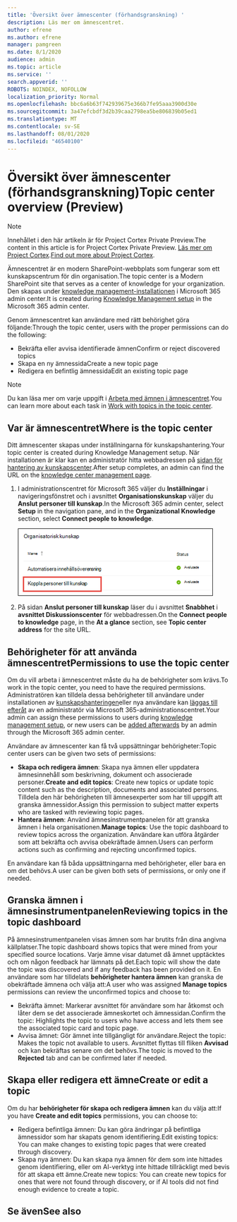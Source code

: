 ```yaml
---
title: 'Översikt över ämnescenter (förhandsgranskning) '
description: Läs mer om ämnescentret.
author: efrene
ms.author: efrene
manager: pamgreen
ms.date: 8/1/2020
audience: admin
ms.topic: article
ms.service: ''
search.appverid: ''
ROBOTS: NOINDEX, NOFOLLOW
localization_priority: Normal
ms.openlocfilehash: bbc6a6b63f742939675e366b7fe95aaa3900d30e
ms.sourcegitcommit: 3a47efcbdf3d2b39caa2798ea5be806839b05ed1
ms.translationtype: MT
ms.contentlocale: sv-SE
ms.lasthandoff: 08/01/2020
ms.locfileid: "46540100"
---
```

# <a name="topic-center-overview-preview"></a><span data-ttu-id="40cab-103">Översikt över ämnescenter (förhandsgranskning)</span><span class="sxs-lookup"><span data-stu-id="40cab-103">Topic center overview (Preview)</span></span>

> [!Note] 
> <span data-ttu-id="40cab-104">Innehållet i den här artikeln är för Project Cortex Private Preview.</span><span class="sxs-lookup"><span data-stu-id="40cab-104">The content in this article is for Project Cortex Private Preview.</span></span> <span data-ttu-id="40cab-105">[Läs mer om Project Cortex](https://aka.ms/projectcortex).</span><span class="sxs-lookup"><span data-stu-id="40cab-105">[Find out more about Project Cortex](https://aka.ms/projectcortex).</span></span>

<span data-ttu-id="40cab-106">Ämnescentret är en modern SharePoint-webbplats som fungerar som ett kunskapscentrum för din organisation.</span><span class="sxs-lookup"><span data-stu-id="40cab-106">The topic center is a Modern SharePoint site that serves as a center of knowledge for your organization.</span></span> <span data-ttu-id="40cab-107">Den skapas under [knowledge management-installationen](set-up-knowledge-network.md) i Microsoft 365 admin center.</span><span class="sxs-lookup"><span data-stu-id="40cab-107">It is created during [Knowledge Management setup](set-up-knowledge-network.md) in the Microsoft 365 admin center.</span></span>

<span data-ttu-id="40cab-108">Genom ämnescentret kan användare med rätt behörighet göra följande:</span><span class="sxs-lookup"><span data-stu-id="40cab-108">Through the topic center, users with the proper permissions can do the following:</span></span>

- <span data-ttu-id="40cab-109">Bekräfta eller avvisa identifierade ämnen</span><span class="sxs-lookup"><span data-stu-id="40cab-109">Confirm or reject discovered topics</span></span>
- <span data-ttu-id="40cab-110">Skapa en ny ämnessida</span><span class="sxs-lookup"><span data-stu-id="40cab-110">Create a new topic page</span></span>
- <span data-ttu-id="40cab-111">Redigera en befintlig ämnessida</span><span class="sxs-lookup"><span data-stu-id="40cab-111">Edit an existing topic page</span></span>

> [!Note] 
> <span data-ttu-id="40cab-112">Du kan läsa mer om varje uppgift i [Arbeta med ämnen i ämnescentret](work-with-topics.md).</span><span class="sxs-lookup"><span data-stu-id="40cab-112">You can learn more about each task in [Work with topics in the topic center](work-with-topics.md).</span></span>

## <a name="where-is-the-topic-center"></a><span data-ttu-id="40cab-113">Var är ämnescentret</span><span class="sxs-lookup"><span data-stu-id="40cab-113">Where is the topic center</span></span>

<span data-ttu-id="40cab-114">Ditt ämnescenter skapas under inställningarna för kunskapshantering.</span><span class="sxs-lookup"><span data-stu-id="40cab-114">Your topic center is created during Knowledge Management setup.</span></span> <span data-ttu-id="40cab-115">När installationen är klar kan en administratör hitta webbadressen på [sidan för hantering av kunskapscenter](manage-knowledge-network.md).</span><span class="sxs-lookup"><span data-stu-id="40cab-115">After setup completes, an admin can find the URL on the [knowledge center management page](manage-knowledge-network.md).</span></span>

1. <span data-ttu-id="40cab-116">I administrationscentret för Microsoft 365 väljer du **Inställningar** i navigeringsfönstret och i avsnittet **Organisationskunskap** väljer du **Anslut personer till kunskap**.</span><span class="sxs-lookup"><span data-stu-id="40cab-116">In the Microsoft 365 admin center, select **Setup** in the navigation pane, and in the **Organizational Knowledge** section, select **Connect people to knowledge**.</span></span>

   ![Koppla personer till kunskap](../media/content-understanding/manage-connect-people-to-knowledge.png) </br>

2. <span data-ttu-id="40cab-118">På sidan **Anslut personer till kunskap** läser du i avsnittet **Snabbhet** i **avsnittet Diskussionscenter** för webbadressen.</span><span class="sxs-lookup"><span data-stu-id="40cab-118">On the **Connect people to knowledge** page, in the **At a glance** section, see **Topic center address** for the site URL.</span></span>

## <a name="permissions-to-use-the-topic-center"></a><span data-ttu-id="40cab-119">Behörigheter för att använda ämnescentret</span><span class="sxs-lookup"><span data-stu-id="40cab-119">Permissions to use the topic center</span></span>

<span data-ttu-id="40cab-120">Om du vill arbeta i ämnescentret måste du ha de behörigheter som krävs.</span><span class="sxs-lookup"><span data-stu-id="40cab-120">To work in the topic center, you need to have the required permissions.</span></span> <span data-ttu-id="40cab-121">Administratören kan tilldela dessa behörigheter till användare under installationen av [kunskapshanteringen](set-up-knowledge-network.md)eller nya användare kan [läggas till efteråt](give-user-permissions-to-the-topic-center.md) av en administratör via Microsoft 365-administrationscentret.</span><span class="sxs-lookup"><span data-stu-id="40cab-121">Your admin can assign these permissions to users during [knowledge management setup](set-up-knowledge-network.md), or new users can be [added afterwards](give-user-permissions-to-the-topic-center.md) by an admin through the Microsoft 365 admin center.</span></span>

<span data-ttu-id="40cab-122">Användare av ämnescenter kan få två uppsättningar behörigheter:</span><span class="sxs-lookup"><span data-stu-id="40cab-122">Topic center users can be given two sets of permissions:</span></span>

- <span data-ttu-id="40cab-123">**Skapa och redigera ämnen**: Skapa nya ämnen eller uppdatera ämnesinnehåll som beskrivning, dokument och associerade personer.</span><span class="sxs-lookup"><span data-stu-id="40cab-123">**Create and edit topics**: Create new topics or update topic content such as the description, documents and associated persons.</span></span> <span data-ttu-id="40cab-124">Tilldela den här behörigheten till ämnesexperter som har till uppgift att granska ämnessidor.</span><span class="sxs-lookup"><span data-stu-id="40cab-124">Assign this permission to subject matter experts who are tasked with reviewing topic pages.</span></span>
- <span data-ttu-id="40cab-125">**Hantera ämnen**: Använd ämnesinstrumentpanelen för att granska ämnen i hela organisationen.</span><span class="sxs-lookup"><span data-stu-id="40cab-125">**Manage topics**: Use the topic dashboard to review topics across the organization.</span></span> <span data-ttu-id="40cab-126">Användare kan utföra åtgärder som att bekräfta och avvisa obekräftade ämnen.</span><span class="sxs-lookup"><span data-stu-id="40cab-126">Users can perform actions such as confirming and rejecting unconfirmed topics.</span></span>

<span data-ttu-id="40cab-127">En användare kan få båda uppsättningarna med behörigheter, eller bara en om det behövs.</span><span class="sxs-lookup"><span data-stu-id="40cab-127">A user can be given both sets of permissions, or only one if needed.</span></span> 

## <a name="reviewing-topics-in-the-topic-dashboard"></a><span data-ttu-id="40cab-128">Granska ämnen i ämnesinstrumentpanelen</span><span class="sxs-lookup"><span data-stu-id="40cab-128">Reviewing topics in the topic dashboard</span></span>

<span data-ttu-id="40cab-129">På ämnesinstrumentpanelen visas ämnen som har brutits från dina angivna källplatser.</span><span class="sxs-lookup"><span data-stu-id="40cab-129">The topic dashboard shows topics that were mined from your specified source locations.</span></span> <span data-ttu-id="40cab-130">Varje ämne visar datumet då ämnet upptäcktes och om någon feedback har lämnats på det.</span><span class="sxs-lookup"><span data-stu-id="40cab-130">Each topic will show the date the topic was discovered and if any feedback has been provided on it.</span></span> <span data-ttu-id="40cab-131">En användare som har tilldelats **behörigheter hantera ämnen** kan granska de obekräftade ämnena och välja att:</span><span class="sxs-lookup"><span data-stu-id="40cab-131">A user who was assigned **Manage topics** permissions can review the unconfirmed topics and choose to:</span></span>
- <span data-ttu-id="40cab-132">Bekräfta ämnet: Markerar avsnittet för användare som har åtkomst och låter dem se det associerade ämneskortet och ämnessidan.</span><span class="sxs-lookup"><span data-stu-id="40cab-132">Confirm the topic: Highlights the topic to users who have access and lets them see the associated topic card and topic page.</span></span>
- <span data-ttu-id="40cab-133">Avvisa ämnet: Gör ämnet inte tillgängligt för användare.</span><span class="sxs-lookup"><span data-stu-id="40cab-133">Reject the topic: Makes the topic not available to users.</span></span> <span data-ttu-id="40cab-134">Avsnittet flyttas till fliken **Avvisad** och kan bekräftas senare om det behövs.</span><span class="sxs-lookup"><span data-stu-id="40cab-134">The topic is moved to the **Rejected** tab and can be confirmed later if needed.</span></span>

## <a name="create-or-edit-a-topic"></a><span data-ttu-id="40cab-135">Skapa eller redigera ett ämne</span><span class="sxs-lookup"><span data-stu-id="40cab-135">Create or edit a topic</span></span>

<span data-ttu-id="40cab-136">Om du har **behörigheter för skapa och redigera ämnen** kan du välja att:</span><span class="sxs-lookup"><span data-stu-id="40cab-136">If you have **Create and edit topics** permissions, you can choose to:</span></span>

- <span data-ttu-id="40cab-137">Redigera befintliga ämnen: Du kan göra ändringar på befintliga ämnessidor som har skapats genom identifiering.</span><span class="sxs-lookup"><span data-stu-id="40cab-137">Edit existing topics: You can make changes to existing topic pages that were created through discovery.</span></span>
- <span data-ttu-id="40cab-138">Skapa nya ämnen: Du kan skapa nya ämnen för dem som inte hittades genom identifiering, eller om AI-verktyg inte hittade tillräckligt med bevis för att skapa ett ämne.</span><span class="sxs-lookup"><span data-stu-id="40cab-138">Create new topics: You can create new topics for ones that were not found through discovery, or if AI tools did not find enough evidence to create a topic.</span></span>






## <a name="see-also"></a><span data-ttu-id="40cab-139">Se även</span><span class="sxs-lookup"><span data-stu-id="40cab-139">See also</span></span>



  






